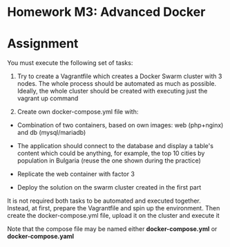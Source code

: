 # Homework M3: Advanced Docker

# Assignment

You must execute the following set of tasks:

1. Try to create a Vagrantfile which creates a Docker Swarm cluster with 3 nodes. The whole process should be automated as much as possible. Ideally, the whole cluster should be created with executing just the vagrant up command

2. Create own docker-compose.yml file with:

- Combination of two containers, based on own images: web (php+nginx) and db (mysql/mariadb)

- The application should connect to the database and display a table's content which could be anything, for example, the top 10 cities by population in Bulgaria (reuse the one shown during the practice)

- Replicate the web container with factor 3

- Deploy the solution on the swarm cluster created in the first part

It is not required both tasks to be automated and executed together. Instead, at first, prepare the Vagrantfile and spin up the environment. Then create the docker-compose.yml file, upload it on the cluster and execute it

Note that the compose file may be named either <strong>docker-compose.yml</strong> or <strong>docker-compose.yaml</strong>